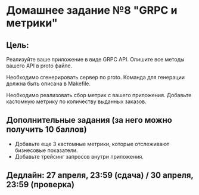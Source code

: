 
# Домашнее задание №8 "GRPC и метрики"




## Цель:



Реализуйте ваше приложение в виде GRPC API.
Опишите все методы вашего API в proto файле.

Необходимо сгенерировать сервер по proto. Команда для генерации должна быть описана в Makefile.

Необходимо реализовать сбор метрик с вашего приложения. Добавьте кастомную метрику по количеству выданных заказов.



## Дополнительные задания (за него можно получить 10 баллов)



- Добавьте еще 3 кастомные метрики, которые отслеживают бизнесовые показатели.
- Добавьте трейсинг запросов внутри приложения.

## Дедлайн: 27 апреля, 23:59 (сдача) / 30 апреля, 23:59 (проверка)
